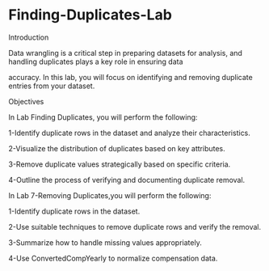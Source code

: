 # Finding-Duplicates-Lab

Introduction



Data wrangling is a critical step in preparing datasets for analysis, and handling duplicates plays a key role in ensuring data 

accuracy. In this lab, you will focus on identifying and removing duplicate entries from your dataset.



Objectives



In Lab Finding Duplicates, you will perform the following:


1-Identify duplicate rows in the dataset and analyze their characteristics.

2-Visualize the distribution of duplicates based on key attributes.

3-Remove duplicate values strategically based on specific criteria.

4-Outline the process of verifying and documenting duplicate removal.



In Lab 7-Removing Duplicates,you will perform the following:

1-Identify duplicate rows in the dataset.

2-Use suitable techniques to remove duplicate rows and verify the removal.

3-Summarize how to handle missing values appropriately.

4-Use ConvertedCompYearly to normalize compensation data.
